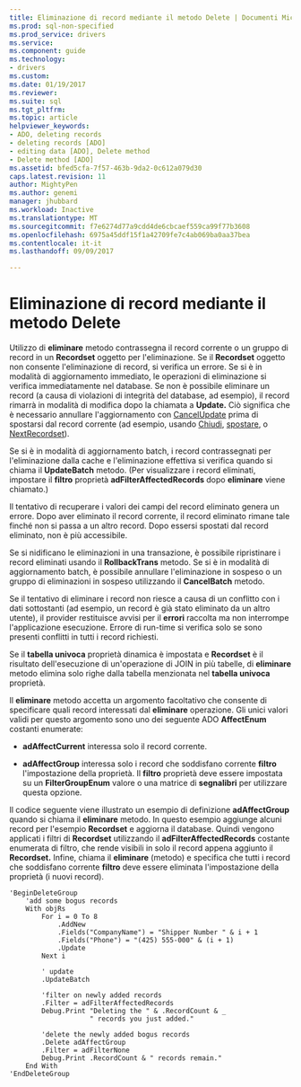 ```yaml
---
title: Eliminazione di record mediante il metodo Delete | Documenti Microsoft
ms.prod: sql-non-specified
ms.prod_service: drivers
ms.service: 
ms.component: guide
ms.technology:
- drivers
ms.custom: 
ms.date: 01/19/2017
ms.reviewer: 
ms.suite: sql
ms.tgt_pltfrm: 
ms.topic: article
helpviewer_keywords:
- ADO, deleting records
- deleting records [ADO]
- editing data [ADO], Delete method
- Delete method [ADO]
ms.assetid: bfed5cfa-7f57-463b-9da2-0c612a079d30
caps.latest.revision: 11
author: MightyPen
ms.author: genemi
manager: jhubbard
ms.workload: Inactive
ms.translationtype: MT
ms.sourcegitcommit: f7e6274d77a9cdd4de6cbcaef559ca99f77b3608
ms.openlocfilehash: 6975a45ddf15f1a42709fe7c4ab069ba0aa37bea
ms.contentlocale: it-it
ms.lasthandoff: 09/09/2017

---
```

# <a name="deleting-records-using-the-delete-method"></a>Eliminazione di record mediante il metodo Delete
Utilizzo di **eliminare** metodo contrassegna il record corrente o un gruppo di record in un **Recordset** oggetto per l'eliminazione. Se il **Recordset** oggetto non consente l'eliminazione di record, si verifica un errore. Se si è in modalità di aggiornamento immediato, le operazioni di eliminazione si verifica immediatamente nel database. Se non è possibile eliminare un record (a causa di violazioni di integrità del database, ad esempio), il record rimarrà in modalità di modifica dopo la chiamata a **Update.** Ciò significa che è necessario annullare l'aggiornamento con [CancelUpdate](../../../ado/reference/ado-api/cancelupdate-method-ado.md) prima di spostarsi dal record corrente (ad esempio, usando [Chiudi](../../../ado/reference/ado-api/close-method-ado.md), [spostare](../../../ado/reference/ado-api/move-method-ado.md), o [ NextRecordset](../../../ado/reference/ado-api/nextrecordset-method-ado.md)).  
  
 Se si è in modalità di aggiornamento batch, i record contrassegnati per l'eliminazione dalla cache e l'eliminazione effettiva si verifica quando si chiama il **UpdateBatch** metodo. (Per visualizzare i record eliminati, impostare il **filtro** proprietà **adFilterAffectedRecords** dopo **eliminare** viene chiamato.)  
  
 Il tentativo di recuperare i valori dei campi del record eliminato genera un errore. Dopo aver eliminato il record corrente, il record eliminato rimane tale finché non si passa a un altro record. Dopo essersi spostati dal record eliminato, non è più accessibile.  
  
 Se si nidificano le eliminazioni in una transazione, è possibile ripristinare i record eliminati usando il **RollbackTrans** metodo. Se si è in modalità di aggiornamento batch, è possibile annullare l'eliminazione in sospeso o un gruppo di eliminazioni in sospeso utilizzando il **CancelBatch** metodo.  
  
 Se il tentativo di eliminare i record non riesce a causa di un conflitto con i dati sottostanti (ad esempio, un record è già stato eliminato da un altro utente), il provider restituisce avvisi per il **errori** raccolta ma non interrompe l'applicazione esecuzione. Errore di run-time si verifica solo se sono presenti conflitti in tutti i record richiesti.  
  
 Se il **tabella univoca** proprietà dinamica è impostata e **Recordset** è il risultato dell'esecuzione di un'operazione di JOIN in più tabelle, di **eliminare** metodo elimina solo righe dalla tabella menzionata nel **tabella univoca** proprietà.  
  
 Il **eliminare** metodo accetta un argomento facoltativo che consente di specificare quali record interessati dal **eliminare** operazione. Gli unici valori validi per questo argomento sono uno dei seguente ADO **AffectEnum** costanti enumerate:  
  
-   **adAffectCurrent** interessa solo il record corrente.  
  
-   **adAffectGroup** interessa solo i record che soddisfano corrente **filtro** l'impostazione della proprietà. Il **filtro** proprietà deve essere impostata su un **FilterGroupEnum** valore o una matrice di **segnalibri** per utilizzare questa opzione.  
  
 Il codice seguente viene illustrato un esempio di definizione **adAffectGroup** quando si chiama il **eliminare** metodo. In questo esempio aggiunge alcuni record per l'esempio **Recordset** e aggiorna il database. Quindi vengono applicati i filtri di **Recordset** utilizzando il **adFilterAffectedRecords** costante enumerata di filtro, che rende visibili in solo il record appena aggiunto il **Recordset.** Infine, chiama il **eliminare** (metodo) e specifica che tutti i record che soddisfano corrente **filtro** deve essere eliminata l'impostazione della proprietà (i nuovi record).  
  
```  
'BeginDeleteGroup  
    'add some bogus records  
    With objRs  
        For i = 0 To 8  
            .AddNew  
            .Fields("CompanyName") = "Shipper Number " & i + 1  
            .Fields("Phone") = "(425) 555-000" & (i + 1)  
            .Update  
        Next i  
  
        ' update  
        .UpdateBatch  
  
        'filter on newly added records  
        .Filter = adFilterAffectedRecords  
        Debug.Print "Deleting the " & .RecordCount & _  
                    " records you just added."  
  
        'delete the newly added bogus records  
        .Delete adAffectGroup  
        .Filter = adFilterNone  
        Debug.Print .RecordCount & " records remain."  
    End With  
'EndDeleteGroup  
```

